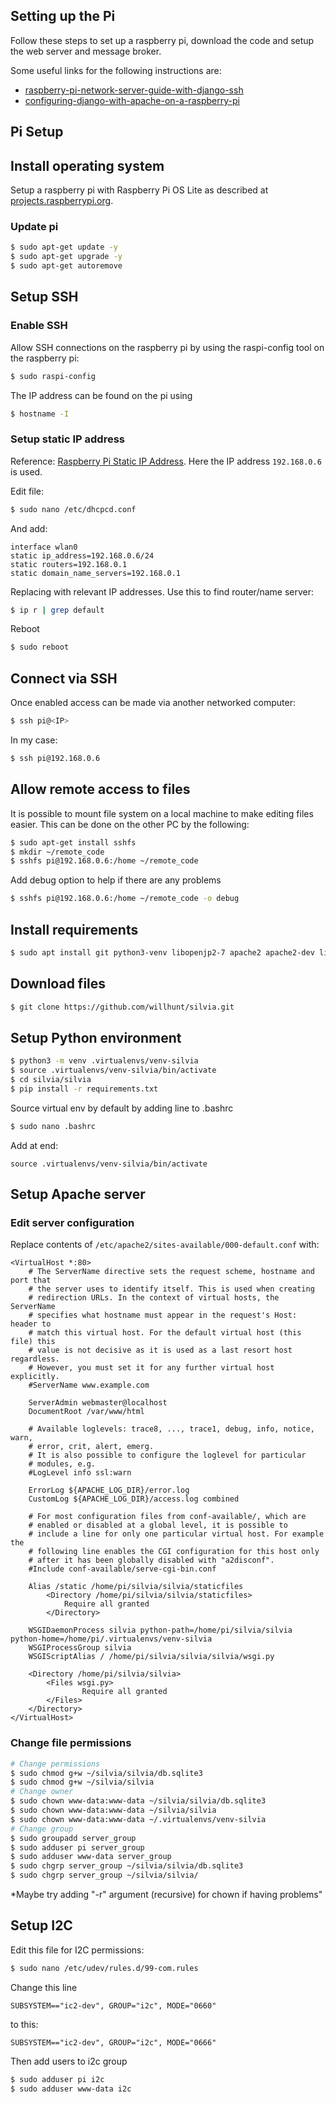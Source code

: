 ## Setting up the Pi
Follow these steps to set up a raspberry pi, download the code and setup the web server and message broker.

Some useful links for the following instructions are:
* [raspberry-pi-network-server-guide-with-django-ssh](https://www.codingforentrepreneurs.com/blog/raspberry-pi-network-server-guide-with-django-ssh/)
* [configuring-django-with-apache-on-a-raspberry-pi](https://mikesmithers.wordpress.com/2017/02/21/configuring-django-with-apache-on-a-raspberry-pi/)

## Pi Setup
## Install operating system
Setup a raspberry pi with Raspberry Pi OS Lite as described at [projects.raspberrypi.org](https://projects.raspberrypi.org/en/projects/raspberry-pi-setting-up).

### Update pi
```bash
$ sudo apt-get update -y
$ sudo apt-get upgrade -y
$ sudo apt-get autoremove
```

## Setup SSH
### Enable SSH
Allow SSH connections on the raspberry pi by using the raspi-config tool on the raspberry pi:
```bash
$ sudo raspi-config
```
The IP address can be found on the pi using
```bash
$ hostname -I
```

### Setup static IP address
Reference: [Raspberry Pi Static IP Address](https://pimylifeup.com/raspberry-pi-static-ip-address/). Here the IP address `192.168.0.6` is used.

Edit file:
```bash
$ sudo nano /etc/dhcpcd.conf
```

And add:
```
interface wlan0
static ip_address=192.168.0.6/24
static routers=192.168.0.1
static domain_name_servers=192.168.0.1
```

Replacing with relevant IP addresses. Use this to find router/name server:
```bash
$ ip r | grep default
```

Reboot
```bash
$ sudo reboot
```

## Connect via SSH
Once enabled access can be made via another networked computer:
```bash
$ ssh pi@<IP>
```
In my case:
```bash
$ ssh pi@192.168.0.6
```

## Allow remote access to files
It is possible to mount file system on a local machine to make editing files easier. This can be done on the other PC by the following:
```bash
$ sudo apt-get install sshfs
$ mkdir ~/remote_code
$ sshfs pi@192.168.0.6:/home ~/remote_code
```
Add debug option to help if there are any problems
```bash
$ sshfs pi@192.168.0.6:/home ~/remote_code -o debug
```

## Install requirements
```bash
$ sudo apt install git python3-venv libopenjp2-7 apache2 apache2-dev libapache2-mod-wsgi-py3 rabbitmq-server redis-server -y
```

## Download files
```bash
$ git clone https://github.com/willhunt/silvia.git
```

## Setup Python environment
```bash
$ python3 -m venv .virtualenvs/venv-silvia
$ source .virtualenvs/venv-silvia/bin/activate
$ cd silvia/silvia
$ pip install -r requirements.txt
```

Source virtual env by default by adding line to .bashrc
```bash
$ sudo nano .bashrc
```
Add at end:
```
source .virtualenvs/venv-silvia/bin/activate
```

## Setup Apache server
### Edit server configuration
Replace contents of `/etc/apache2/sites-available/000-default.conf` with:

```
<VirtualHost *:80>
    # The ServerName directive sets the request scheme, hostname and port that
    # the server uses to identify itself. This is used when creating
    # redirection URLs. In the context of virtual hosts, the ServerName
    # specifies what hostname must appear in the request's Host: header to
    # match this virtual host. For the default virtual host (this file) this
    # value is not decisive as it is used as a last resort host regardless.
    # However, you must set it for any further virtual host explicitly.
    #ServerName www.example.com

    ServerAdmin webmaster@localhost
    DocumentRoot /var/www/html

    # Available loglevels: trace8, ..., trace1, debug, info, notice, warn,
    # error, crit, alert, emerg.
    # It is also possible to configure the loglevel for particular
    # modules, e.g.
    #LogLevel info ssl:warn

    ErrorLog ${APACHE_LOG_DIR}/error.log
    CustomLog ${APACHE_LOG_DIR}/access.log combined

    # For most configuration files from conf-available/, which are
    # enabled or disabled at a global level, it is possible to
    # include a line for only one particular virtual host. For example the
    # following line enables the CGI configuration for this host only
    # after it has been globally disabled with "a2disconf".
    #Include conf-available/serve-cgi-bin.conf

    Alias /static /home/pi/silvia/silvia/staticfiles
        <Directory /home/pi/silvia/silvia/staticfiles>
            Require all granted
        </Directory>

    WSGIDaemonProcess silvia python-path=/home/pi/silvia/silvia python-home=/home/pi/.virtualenvs/venv-silvia
    WSGIProcessGroup silvia
    WSGIScriptAlias / /home/pi/silvia/silvia/silvia/wsgi.py

    <Directory /home/pi/silvia/silvia>
        <Files wsgi.py>
                Require all granted
        </Files>
    </Directory>
</VirtualHost>
```

### Change file permissions
```bash
# Change permissions
$ sudo chmod g+w ~/silvia/silvia/db.sqlite3 
$ sudo chmod g+w ~/silvia/silvia
# Change owner
$ sudo chown www-data:www-data ~/silvia/silvia/db.sqlite3
$ sudo chown www-data:www-data ~/silvia/silvia
$ sudo chown www-data:www-data ~/.virtualenvs/venv-silvia
# Change group
$ sudo groupadd server_group
$ sudo adduser pi server_group
$ sudo adduser www-data server_group
$ sudo chgrp server_group ~/silvia/silvia/db.sqlite3
$ sudo chgrp server_group ~/silvia/silvia/
```

*Maybe try adding "-r" argument (recursive) for chown if having problems"


## Setup I2C
Edit this file for I2C permissions:

```bash
$ sudo nano /etc/udev/rules.d/99-com.rules
```
Change this line
```
SUBSYSTEM=="ic2-dev", GROUP="i2c", MODE="0660"
```
to this:
```
SUBSYSTEM=="ic2-dev", GROUP="i2c", MODE="0666"
```

Then add users to i2c group
```bash
$ sudo adduser pi i2c
$ sudo adduser www-data i2c
```
